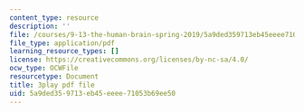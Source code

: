 ```yaml
---
content_type: resource
description: ''
file: /courses/9-13-the-human-brain-spring-2019/5a9ded359713eb45eeee71053b69ee50_9Bz-5-RC690.pdf
file_type: application/pdf
learning_resource_types: []
license: https://creativecommons.org/licenses/by-nc-sa/4.0/
ocw_type: OCWFile
resourcetype: Document
title: 3play pdf file
uid: 5a9ded35-9713-eb45-eeee-71053b69ee50
---
```

